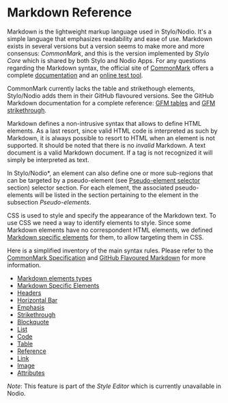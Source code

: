 
# Markdown Reference 

Markdown is the lightweight markup language used in Stylo/Nodio. It's a simple language that emphasizes readability and ease of use. Markdown exists in several versions but a version seems to make more and more consensus: _CommonMark_, and this is the version implemented by _Stylo Core_ which is shared by both Stylo and Nodio Apps. For any questions regarding the Markdown syntax, the official site of [CommonMark](https://commonmark.org/) offers a complete [documentation](https://spec.commonmark.org) and an [online test tool](https://spec.commonmark.org/dingus/). 

CommonMark currently lacks the table and strikethough elements, Stylo/Nodio adds them in their GitHub flavoured versions. See the GitHub Markdown documentation for a complete reference: [GFM tables](https://github.github.com/gfm/#tables-extension-) and [GFM strikethrough](https://github.github.com/gfm/#strikethrough-extension-).

Markdown defines a non-intrusive syntax that allows to define HTML elements. As a last resort, since valid HTML code is interpreted as such by Markdown, it is always possible to resort to HTML when an element is not supported. It should be noted that there is no _invalid_ Markdown. A text document is a valid Markdown document. If a tag is not recognized it will simply be interpreted as text.

In Stylo/Nodio*, an element can also define one or more sub-regions that can be targeted by a pseudo-element (see [Pseudo-element selector](../css/pseudoElementSelector.html) section) selector section. For each element, the associated pseudo-elements will be listed in the section pertaining to the element in the subsection _Pseudo-elements_.

CSS is used to style and specify the appearance of the Markdown text. To use CSS we need a way to identify elements to style. Since some Markdown elements have no correspondent HTML elements, we defined [Markdown specific elements](markdownSpecificElements.html) for them, to allow targeting them in CSS. 

Here is a simplified inventory of the main syntax rules. Please refer to the [CommonMark Specification](https://spec.commonmark.org) and [GitHub Flavoured Markdown](https://help.github.com/articles/github-flavored-markdown) for more information.

- [Markdown elements types](#mdElementTypes)
- [Markdown Specific Elements](#markdownSpecificElements)
- [Headers](#headers)
- [Horizontal Bar](#mdHorizontalBar)
- [Emphasis](#mdEmphasis)
- [Strikethrough](#mdStrikethrough)
- [Blockquote](#mdBlockquote)
- [List](#mdLists)
- [Code](#mdCode)
- [Table](#mdTable)
- [Reference](#mdReference)
- [Link](#mdLink)
- [Image](#mdImage)
- [Attributes](#mdAttributes)

_Note_: This feature is part of the _Style Editor_ which is currently unavailable in Nodio.
